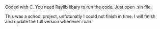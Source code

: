 Coded with C. You need Raylib libary to run the code. Just open .sln file.

This was a school project, unfotunatly I could not finish in time. I will finish and update the full version whenever i can.

